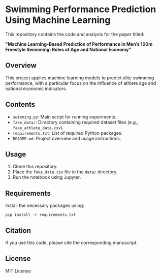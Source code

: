 
# Swimming Performance Prediction Using Machine Learning

This repository contains the code and analysis for the paper titled:

**"Machine Learning-Based Prediction of Performance in Men’s 100m Freestyle Swimming: Roles of Age and National Economy"**

## Overview

This project applies machine learning models to predict elite swimming performance, with a particular focus on the influence of athlete age and national economic indicators.

## Contents

- `swimming.py`: Main script for running experiments.
- `fake_data/`: Directory containing required dataset files (e.g., `fake_athlete_data.csv`).
- `requirements.txt`: List of required Python packages.
- `README.md`: Project overview and usage instructions.

## Usage

1. Clone this repository.
2. Place the `fake_data.csv` file in the `data/` directory.
3. Run the notebook using Jupyter.

## Requirements

Install the necessary packages using:

```
pip install -r requirements.txt
```

## Citation

If you use this code, please cite the corresponding manuscript.

## License

MIT License
